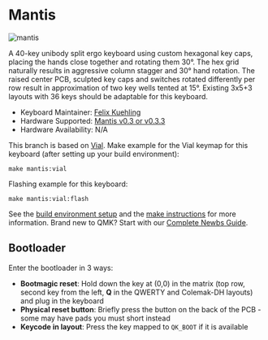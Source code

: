 # Mantis

![mantis](https://github.com/fxkuehl/mantis/blob/main/assets/v0.3-photos/01-mantis-rgb-top.jpg?raw=true)

A 40-key unibody split ergo keyboard using custom hexagonal key caps, placing the hands close together and rotating them 30°. The hex grid naturally results in aggressive column stagger and 30° hand rotation. The raised center PCB, sculpted key caps and switches rotated differently per row result in approximation of two key wells tented at 15°. Existing 3x5+3 layouts with 36 keys should be adaptable for this keyboard.

* Keyboard Maintainer: [Felix Kuehling](https://github.com/fxkuehl)
* Hardware Supported: [Mantis v0.3 or v0.3.3](https://github.com/fxkuehl/mantis)
* Hardware Availability: N/A

This branch is based on [Vial](https://get.vial.today/). Make example for the Vial keymap for this keyboard (after setting up your build environment):

    make mantis:vial

Flashing example for this keyboard:

    make mantis:vial:flash

See the [build environment setup](https://docs.qmk.fm/#/getting_started_build_tools) and the [make instructions](https://docs.qmk.fm/#/getting_started_make_guide) for more information. Brand new to QMK? Start with our [Complete Newbs Guide](https://docs.qmk.fm/#/newbs).

## Bootloader

Enter the bootloader in 3 ways:

* **Bootmagic reset**: Hold down the key at (0,0) in the matrix (top row, second key from the left, **Q** in the QWERTY and Colemak-DH layouts) and plug in the keyboard
* **Physical reset button**: Briefly press the button on the back of the PCB - some may have pads you must short instead
* **Keycode in layout**: Press the key mapped to `QK_BOOT` if it is available
